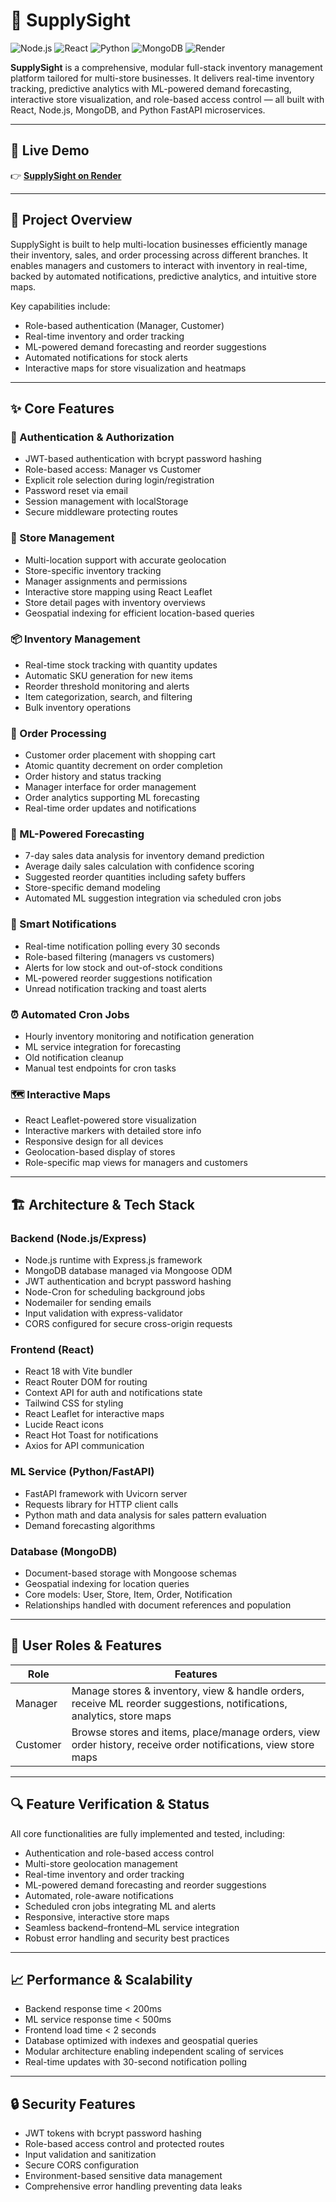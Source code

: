 # 🚀 SupplySight

![Node.js](https://img.shields.io/badge/Node.js-16.x-green?logo=node.js)
![React](https://img.shields.io/badge/React-18.x-blue?logo=react)
![Python](https://img.shields.io/badge/Python-3.x-yellow?logo=python)
![MongoDB](https://img.shields.io/badge/MongoDB-Atlas-brightgreen?logo=mongodb)
![Render](https://img.shields.io/badge/Deployed%20on-Render-purple)

**SupplySight** is a comprehensive, modular full-stack inventory management platform tailored for multi-store businesses. It delivers real-time inventory tracking, predictive analytics with ML-powered demand forecasting, interactive store visualization, and role-based access control — all built with React, Node.js, MongoDB, and Python FastAPI microservices.

---

## 🚀 Live Demo

👉 [**SupplySight on Render**](https://supply-sight.onrender.com/)

---

## 🌟 Project Overview

SupplySight is built to help multi-location businesses efficiently manage their inventory, sales, and order processing across different branches. It enables managers and customers to interact with inventory in real-time, backed by automated notifications, predictive analytics, and intuitive store maps.

Key capabilities include:

- Role-based authentication (Manager, Customer)  
- Real-time inventory and order tracking  
- ML-powered demand forecasting and reorder suggestions  
- Automated notifications for stock alerts  
- Interactive maps for store visualization and heatmaps  

---

## ✨ Core Features

### 🔐 Authentication & Authorization
- JWT-based authentication with bcrypt password hashing  
- Role-based access: Manager vs Customer  
- Explicit role selection during login/registration  
- Password reset via email  
- Session management with localStorage  
- Secure middleware protecting routes  

### 🏪 Store Management
- Multi-location support with accurate geolocation  
- Store-specific inventory tracking  
- Manager assignments and permissions  
- Interactive store mapping using React Leaflet  
- Store detail pages with inventory overviews  
- Geospatial indexing for efficient location-based queries  

### 📦 Inventory Management
- Real-time stock tracking with quantity updates  
- Automatic SKU generation for new items  
- Reorder threshold monitoring and alerts  
- Item categorization, search, and filtering  
- Bulk inventory operations  

### 🛒 Order Processing
- Customer order placement with shopping cart  
- Atomic quantity decrement on order completion  
- Order history and status tracking  
- Manager interface for order management  
- Order analytics supporting ML forecasting  
- Real-time order updates and notifications  

### 🤖 ML-Powered Forecasting
- 7-day sales data analysis for inventory demand prediction  
- Average daily sales calculation with confidence scoring  
- Suggested reorder quantities including safety buffers  
- Store-specific demand modeling  
- Automated ML suggestion integration via scheduled cron jobs  

### 🔔 Smart Notifications
- Real-time notification polling every 30 seconds  
- Role-based filtering (managers vs customers)  
- Alerts for low stock and out-of-stock conditions  
- ML-powered reorder suggestions notification  
- Unread notification tracking and toast alerts  

### ⏰ Automated Cron Jobs
- Hourly inventory monitoring and notification generation  
- ML service integration for forecasting  
- Old notification cleanup  
- Manual test endpoints for cron tasks  

### 🗺️ Interactive Maps
- React Leaflet-powered store visualization  
- Interactive markers with detailed store info  
- Responsive design for all devices  
- Geolocation-based display of stores  
- Role-specific map views for managers and customers  

---

## 🏗️ Architecture & Tech Stack

### Backend (Node.js/Express)
- Node.js runtime with Express.js framework  
- MongoDB database managed via Mongoose ODM  
- JWT authentication and bcrypt password hashing  
- Node-Cron for scheduling background jobs  
- Nodemailer for sending emails  
- Input validation with express-validator  
- CORS configured for secure cross-origin requests  

### Frontend (React)
- React 18 with Vite bundler  
- React Router DOM for routing  
- Context API for auth and notifications state  
- Tailwind CSS for styling  
- React Leaflet for interactive maps  
- Lucide React icons  
- React Hot Toast for notifications  
- Axios for API communication  

### ML Service (Python/FastAPI)
- FastAPI framework with Uvicorn server  
- Requests library for HTTP client calls  
- Python math and data analysis for sales pattern evaluation  
- Demand forecasting algorithms  

### Database (MongoDB)
- Document-based storage with Mongoose schemas  
- Geospatial indexing for location queries  
- Core models: User, Store, Item, Order, Notification  
- Relationships handled with document references and population  

---

## 🎯 User Roles & Features

| Role     | Features                                                                                  |
|----------|-------------------------------------------------------------------------------------------|
| Manager  | Manage stores & inventory, view & handle orders, receive ML reorder suggestions, notifications, analytics, store maps |
| Customer | Browse stores and items, place/manage orders, view order history, receive order notifications, view store maps |

---

## 🔍 Feature Verification & Status

All core functionalities are fully implemented and tested, including:

- Authentication and role-based access control  
- Multi-store geolocation management  
- Real-time inventory and order tracking  
- ML-powered demand forecasting and reorder suggestions  
- Automated, role-aware notifications  
- Scheduled cron jobs integrating ML and alerts  
- Responsive, interactive store maps  
- Seamless backend–frontend–ML service integration  
- Robust error handling and security best practices  

---

## 📈 Performance & Scalability

- Backend response time < 200ms  
- ML service response time < 500ms  
- Frontend load time < 2 seconds  
- Database optimized with indexes and geospatial queries  
- Modular architecture enabling independent scaling of services  
- Real-time updates with 30-second notification polling  

---

## 🔒 Security Features

- JWT tokens with bcrypt password hashing  
- Role-based access control and protected routes  
- Input validation and sanitization  
- Secure CORS configuration  
- Environment-based sensitive data management  
- Comprehensive error handling preventing data leaks  
